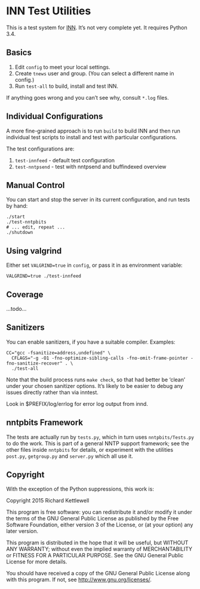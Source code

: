 INN Test Utilities
==================

This is a test system for
[INN](http://www.eyrie.org/~eagle/software/inn/).  It’s not very
complete yet.  It requires Python 3.4.

Basics
------

1. Edit `config` to meet your local settings.
2. Create `tnews` user and group.  (You can select a different name in
   config.)
3. Run `test-all` to build, install and test INN.

If anything goes wrong and you can’t see why, consult `*.log` files.

Individual Configurations
-------------------------

A more fine-grained approach is to run `build` to build INN and then
run individual test scripts to install and test with particular
configurations.

The test configurations are:

1. `test-innfeed` - default test configuration
2. `test-nntpsend` - test with nntpsend and buffindexed overview

Manual Control
--------------

You can start and stop the server in its current configuration, and
run tests by hand:

    ./start
    ./test-nntpbits
    # ... edit, repeat ...
    ./shutdown

Using valgrind
--------------

Either set `VALGRIND=true` in `config`, or pass it in as environment variable:

    VALGRIND=true ./test-innfeed

Coverage
--------

...todo...

Sanitizers
----------

You can enable sanitizers, if you have a suitable compiler.  Examples:

    CC="gcc -fsanitize=address,undefined" \
      CFLAGS="-g -O1 -fno-optimize-sibling-calls -fno-omit-frame-pointer -fno-sanitize-recover" . \
      ./test-all

Note that the build process runs `make check`, so that had better be
‘clean’ under your chosen sanitizer options.  It’s likely to be easier
to debug any issues directly rather than via inntest.

Look in $PREFIX/log/errlog for error log output from innd.

nntpbits Framework
------------------

The tests are actually run by `tests.py`, which in turn uses
`nntpbits/Tests.py` to do the work.  This is part of a general NNTP
support framework; see the other files inside `nntpbits` for details,
or experiment with the utilities `post.py`, `getgroup.py` and
`server.py` which all use it.

Copyright
---------

With the exception of the Python suppressions, this work is:

Copyright 2015 Richard Kettlewell

This program is free software: you can redistribute it and/or modify
it under the terms of the GNU General Public License as published by
the Free Software Foundation, either version 3 of the License, or
(at your option) any later version.

This program is distributed in the hope that it will be useful,
but WITHOUT ANY WARRANTY; without even the implied warranty of
MERCHANTABILITY or FITNESS FOR A PARTICULAR PURPOSE.  See the
GNU General Public License for more details.

You should have received a copy of the GNU General Public License
along with this program.  If not, see <http://www.gnu.org/licenses/>.
